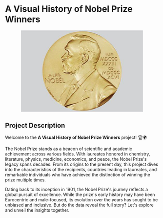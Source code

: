 # A Visual History of Nobel Prize Winners

<p align="center">
<img src="nobel_prize.jpeg" alt="drawing" width="400"/>
</p>

## Project Description

Welcome to the **A Visual History of Nobel Prize Winners** project! 🏆🌍

The Nobel Prize stands as a beacon of scientific and academic achievement across various fields. With laureates honored in chemistry, literature, physics, medicine, economics, and peace, the Nobel Prize's legacy spans decades. From its origins to the present day, this project dives into the characteristics of the recipients, countries leading in laureates, and remarkable individuals who have achieved the distinction of winning the prize multiple times.

Dating back to its inception in 1901, the Nobel Prize's journey reflects a global pursuit of excellence. While the prize's early history may have been Eurocentric and male-focused, its evolution over the years has sought to be unbiased and inclusive. But do the data reveal the full story? Let's explore and unveil the insights together.
